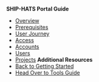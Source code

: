 **SHIP-HATS Portal Guide**
  - [Overview](ship-hats-portal-overview)
  - [Prerequisites](onboarding-prerequisites)
  - [User Journey](user-journey)
  - [Access](access-ship-hats-portal)
  - [Accounts](manage-account)
  - [Users](manage-users)
  - [Projects](manage-projects)
**Additional Resources**
  - [Back to Getting Started](https://docs.developer.tech.gov.sg/docs/ship-hats-getting-started-guide/#/) 
  - [Head Over to Tools Guide](https://docs.developer.tech.gov.sg/docs/ship-hats-tools-guide/#/tools-overview) 